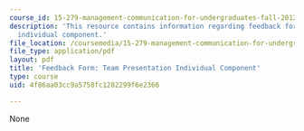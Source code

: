 ```yaml
---
course_id: 15-279-management-communication-for-undergraduates-fall-2012
description: 'This resource contains information regarding feedback form: team presentation
  individual component.'
file_location: /coursemedia/15-279-management-communication-for-undergraduates-fall-2012/4f86aa03cc9a5758fc1282299f6e2366_MIT15_279F12_presIndFdbk.pdf
file_type: application/pdf
layout: pdf
title: 'Feedback Form: Team Presentation Individual Component'
type: course
uid: 4f86aa03cc9a5758fc1282299f6e2366

---
```

None